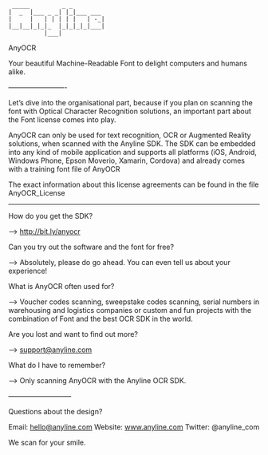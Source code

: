 	 _____         _ _         
	|  _  |___ _ _| |_|___ ___ 
	|     |   | | | | |   | -_|
	|__|__|_|_|_  |_|_|_|_|___|
	          |___|            


AnyOCR
 
Your beautiful Machine-Readable Font to delight computers and humans alike. 

————————-

Let’s dive into the organisational part, because if you plan on scanning the font with Optical Character Recognition solutions, an important part about the Font license comes into play. 

AnyOCR can only be used for text recognition, OCR or Augmented Reality solutions, when scanned with the Anyline SDK. The SDK can be embedded into any kind of mobile application and supports all platforms (iOS, Android, Windows Phone, Epson Moverio, Xamarin, Cordova) and already comes with a training font file of AnyOCR 

The exact information about this license agreements can be found in the file AnyOCR_License
__________

How do you get the SDK? 

—> http://bit.ly/anyocr

Can you try out the software and the font for free? 

—> Absolutely, please do go ahead. You can even tell us about your experience!

What is AnyOCR often used for? 

—> Voucher codes scanning, sweepstake codes scanning, serial numbers in warehousing and logistics companies or custom and fun projects with the combination of Font and the best OCR SDK in the world.

Are you lost and want to find out more? 

—> support@anyline.com

What do I have to remember? 

—> Only scanning AnyOCR with the Anyline OCR SDK.

—————————

Questions about the design?

Email: hello@anyline.com
Website: www.anyline.com
Twitter: @anyline_com

We scan for your smile.
